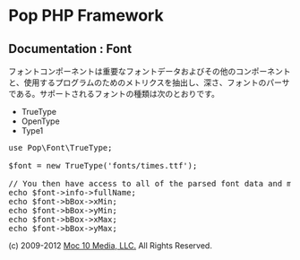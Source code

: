 Pop PHP Framework
=================

Documentation : Font
--------------------

フォントコンポーネントは重要なフォントデータおよびその他のコンポーネントと、使用するプログラムのためのメトリクスを抽出し、深さ、フォントのパーサである。サポートされるフォントの種類は次のとおりです。


* TrueType
* OpenType
* Type1

<pre>
use Pop\Font\TrueType;

$font = new TrueType('fonts/times.ttf');

// You then have access to all of the parsed font data and metrics.
echo $font->info->fullName;
echo $font->bBox->xMin;
echo $font->bBox->yMin;
echo $font->bBox->xMax;
echo $font->bBox->yMax;
</pre>

(c) 2009-2012 [Moc 10 Media, LLC.](http://www.moc10media.com) All Rights Reserved.
